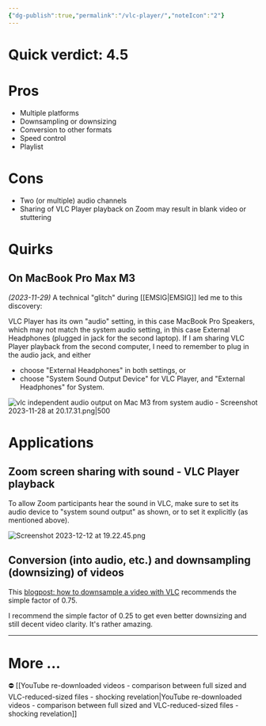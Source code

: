 ```yaml
---
{"dg-publish":true,"permalink":"/vlc-player/","noteIcon":"2"}
---
```


# Quick verdict: 4.5
# Pros

- Multiple platforms
- Downsampling or downsizing
- Conversion to other formats
- Speed control
- Playlist
# Cons

- Two (or multiple) audio channels
- Sharing of VLC Player playback on Zoom may result in blank video or stuttering
# Quirks
## On MacBook Pro Max M3

*(2023-11-29)* A technical "glitch" during [[EMSIG\|EMSIG]] led me to this discovery:

VLC Player has its own "audio" setting, in this case MacBook Pro Speakers, which may not match the system audio setting, in this case External Headphones (plugged in jack for the second laptop). If I am sharing VLC Player playback from the second computer, I need to remember to plug in the audio jack, and either
- choose "External Headphones" in both settings, or 
- choose "System Sound Output Device" for VLC Player, and "External Headphones" for System.

![vlc independent audio output on Mac M3 from system audio - Screenshot 2023-11-28 at 20.17.31.png|500](/img/user/_attachments/_OB/vlc%20independent%20audio%20output%20on%20Mac%20M3%20from%20system%20audio%20-%20Screenshot%202023-11-28%20at%2020.17.31.png)

# Applications

## Zoom screen sharing with sound - VLC Player playback

To allow Zoom participants hear the sound in VLC, make sure to set its audio device to "system sound output" as shown, or to set it explicitly (as mentioned above).

![Screenshot 2023-12-12 at 19.22.45.png](/img/user/_attachments/_OB/Screenshot%202023-12-12%20at%2019.22.45.png)

## Conversion (into audio, etc.) and downsampling (downsizing) of videos

This [blogpost: how to downsample a video with VLC](https://fabiomarroni.wordpress.com/2018/04/14/compress-video-with-vlc/) recommends the simple factor of 0.75.

I recommend the simple factor of 0.25 to get even better downsizing and still decent video clarity. It's rather amazing.

---
# More ...

⛔️ [[YouTube re-downloaded videos - comparison between full sized and VLC-reduced-sized files - shocking revelation\|YouTube re-downloaded videos - comparison between full sized and VLC-reduced-sized files - shocking revelation]]